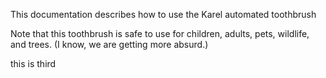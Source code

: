 This documentation describes how to use the
Karel automated toothbrush

Note that this toothbrush is safe to use for children,
adults, pets, wildlife, and trees. (I know, we are getting more absurd.)

this is third
